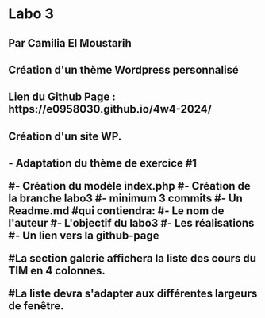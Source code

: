 <!-- # Labo #2
## Utilisation de la fonction hsl()
## Integration d'effet vague et diagonale

### Références utiles

- Références hsl()
 - https://developer.mozilla.org/en-US/docs/Web/CSS/color_value/hsl
 - https://css-tricks.com/creating-color-themes-with-custom-properties-hsl-and-a-little-calc/
 - https://css-tricks.com/hsl-hsla-is-great-for-programmatic-color-control/


## Ce que vous devez faire:

### Utiliser la fonction hsl
### Intégrer les vagues
### Intégrer une diagonale -->


# Labo 3
## Par Camilia El Moustarih
## Création d'un thème Wordpress personnalisé 

<h2>Lien du Github Page : https://e0958030.github.io/4w4-2024/</h2>

<h2>Création d'un site WP.<h2>
<p>- Adaptation du thème de exercice #1</p>
#- Création du modèle index.php
#- Création de la branche labo3
#- minimum 3 commits
#- Un Readme.md
#qui contiendra:
#- Le nom de l'auteur
#- L'objectif du labo3
#- Les réalisations
#- Un lien vers la github-page

#La section galerie affichera la liste des cours du TIM en 4 colonnes.

#La liste devra s'adapter aux différentes largeurs de fenêtre.






